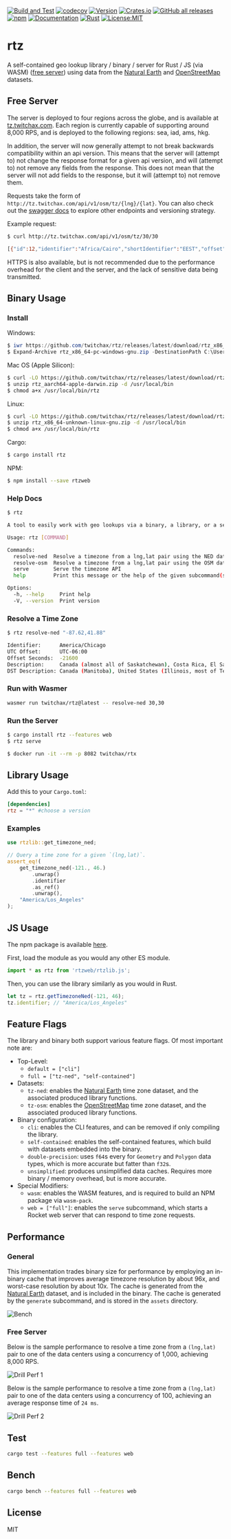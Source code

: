 [![Build and Test](https://github.com/twitchax/rtz/actions/workflows/build.yml/badge.svg)](https://github.com/twitchax/rtz/actions/workflows/build.yml)
[![codecov](https://codecov.io/gh/twitchax/rtz/branch/main/graph/badge.svg?token=35MZN0YFZF)](https://codecov.io/gh/twitchax/rtz)
[![Version](https://img.shields.io/crates/v/rtz.svg)](https://crates.io/crates/rtz)
[![Crates.io](https://img.shields.io/crates/d/rtz?label=crate)](https://crates.io/crates/rtz)
[![GitHub all releases](https://img.shields.io/github/downloads/twitchax/rtz/total?label=binary)](https://github.com/twitchax/rtz/releases)
[![npm](https://img.shields.io/npm/dt/rtzweb?label=npm)](https://www.npmjs.com/package/rtzweb)
[![Documentation](https://docs.rs/rtz/badge.svg)](https://docs.rs/rtz)
[![Rust](https://img.shields.io/badge/rust-nightly-blue.svg?maxAge=3600)](https://github.com/twitchax/rtz)
[![License:MIT](https://img.shields.io/badge/License-MIT-yellow.svg)](https://opensource.org/licenses/MIT)

# rtz

A self-contained geo lookup library / binary / server for Rust / JS (via WASM) ([free server](http://tz.twitchax.com/api/v1/osm/tz/30/30)) using data from the [Natural Earth](https://www.naturalearthdata.com/) and [OpenStreetMap](https://www.openstreetmap.org/) datasets.

## Free Server

The server is deployed to four regions across the globe, and is available at [tz.twitchax.com](http://tz.twitchax.com/api/v1/osm/tz/30/30).  Each region is currently 
capable of supporting around 8,000 RPS, and is deployed to the following regions: sea, iad, ams, hkg.

In addition, the server will now generally attempt to not break backwards compatibility within an api version.  This means that the server will (attempt to) not change the response format for a given api version, and will (attempt to) not remove any fields from the response.  This does not mean that the server will not add fields to the response, but it will (attempt to) not remove them.

Requests take the form of `http://tz.twitchax.com/api/v1/osm/tz/{lng}/{lat}`.  You can also check out the [swagger docs](http://tz.twitchax.com/app-docs) to explore other endpoints and versioning strategy.

Example request:

```bash
$ curl http://tz.twitchax.com/api/v1/osm/tz/30/30

[{"id":12,"identifier":"Africa/Cairo","shortIdentifier":"EEST","offset":"UTC+03:00","rawOffset":10800,"rawBaseOffset":7200,"rawDstOffset":3600,"zone":3.0,"currentTime":"2023-07-25T23:39:59.385469400+03:00"}]
```

HTTPS is also available, but is not recommended due to the performance overhead for the client and the server, and the lack of sensitive data being transmitted.

## Binary Usage

### Install

Windows:

```powershell
$ iwr https://github.com/twitchax/rtz/releases/latest/download/rtz_x86_64-pc-windows-gnu.zip
$ Expand-Archive rtz_x86_64-pc-windows-gnu.zip -DestinationPath C:\Users\%USERNAME%\AppData\Local\Programs\rtz
```

Mac OS (Apple Silicon):

```bash
$ curl -LO https://github.com/twitchax/rtz/releases/latest/download/rtz_aarch64-apple-darwin.zip
$ unzip rtz_aarch64-apple-darwin.zip -d /usr/local/bin
$ chmod a+x /usr/local/bin/rtz
```

Linux:

```bash
$ curl -LO https://github.com/twitchax/rtz/releases/latest/download/rtz_x86_64-unknown-linux-gnu.zip
$ unzip rtz_x86_64-unknown-linux-gnu.zip -d /usr/local/bin
$ chmod a+x /usr/local/bin/rtz
```

Cargo:

```bash
$ cargo install rtz
```

NPM:

```bash
$ npm install --save rtzweb
```

### Help Docs

```bash
$ rtz

A tool to easily work with geo lookups via a binary, a library, or a server.

Usage: rtz [COMMAND]

Commands:
  resolve-ned  Resolve a timezone from a lng,lat pair using the NED dataset
  resolve-osm  Resolve a timezone from a lng,lat pair using the OSM dataset
  serve        Serve the timezone API
  help         Print this message or the help of the given subcommand(s)

Options:
  -h, --help     Print help
  -V, --version  Print version
```

### Resolve a Time Zone

```bash
$ rtz resolve-ned "-87.62,41.88"

Identifier:      America/Chicago
UTC Offset:      UTC-06:00
Offset Seconds:  -21600
Description:     Canada (almost all of Saskatchewan), Costa Rica, El Salvador, Ecuador (Galapagos Islands), Guatemala, Honduras, Mexico (most), Nicaragua,
DST Description: Canada (Manitoba), United States (Illinois, most of Texas)
```

### Run with Wasmer

```bash
wasmer run twitchax/rtz@latest -- resolve-ned 30,30
```

### Run the Server

```bash
$ cargo install rtz --features web
$ rtz serve
```

```bash
$ docker run -it --rm -p 8082 twitchax/rtx
```

## Library Usage

Add this to your `Cargo.toml`:

```toml
[dependencies]
rtz = "*" #choose a version
```

### Examples

```rust
use rtzlib::get_timezone_ned;

// Query a time zone for a given `(lng,lat)`.
assert_eq!(
    get_timezone_ned(-121., 46.)
        .unwrap()
        .identifier
        .as_ref()
        .unwrap(),
    "America/Los_Angeles"
);
```

## JS Usage

The npm package is available [here](https://www.npmjs.com/package/rtzweb).

First, load the module as you would any other ES module.

```js
import * as rtz from 'rtzweb/rtzlib.js';
```

Then, you can use the library similarly as you would in Rust.

```js
let tz = rtz.getTimezoneNed(-121, 46);
tz.identifier; // "America/Los_Angeles"
```

## Feature Flags

The library and binary both support various feature flags.  Of most important note are:
* Top-Level:
  * `default = ["cli"]`
  * `full = ["tz-ned", "self-contained"]`
* Datasets:
  * `tz-ned`: enables the [Natural Earth](https://www.naturalearthdata.com/) time zone dataset, and the associated produced library functions.
  * `tz-osm`: enables the [OpenStreetMap](https://www.openstreetmap.org/) time zone dataset, and the associated produced library functions.
* Binary configuration:
  * `cli`: enables the CLI features, and can be removed if only compiling the library.
  * `self-contained`: enables the self-contained features, which build with datasets embedded into the binary.
  * `double-precision`: uses `f64`s every for `Geometry` and `Polygon` data types, which is more accurate but fatter than `f32`s.
  * `unsimplified`: produces unsimplified data caches.  Requires more binary / memory overhead, but is more accurate.
* Special Modifiers:
  * `wasm`: enables the WASM features, and is required to build an NPM package via `wasm-pack`.
  * `web = ["full"]`: enables the `serve` subcommand, which starts a Rocket web server that can respond to time zone requests.

## Performance

### General

This implementation trades binary size for performance by employing an in-binary cache that improves average timezone resolution by about 96x, and worst-case resolution by about 10x.  The cache is generated from the [Natural Earth](https://www.naturalearthdata.com/) dataset, and is included in the binary.  The cache is generated by the `generate` subcommand, and is stored in the `assets` directory.

![Bench](static/bench.png)

### Free Server

Below is the sample performance to resolve a time zone from a `(lng,lat)` pair to one of the data centers using a concurrency of 1,000, achieving 8,000 RPS.

![Drill Perf 1](static/perf1.png)

Below is the sample performance to resolve a time zone from a `(lng,lat)` pair to one of the data centers using a concurrency of 100, achieving an average response time of `24 ms`.

![Drill Perf 2](static/perf2.png)

## Test

```bash
cargo test --features full --features web
```

## Bench

```bash
cargo bench --features full --features web
```

## License

MIT